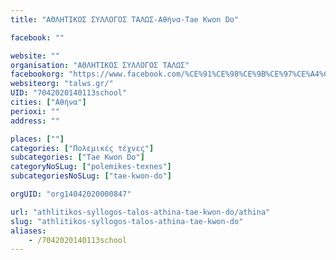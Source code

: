 ```yaml
---
title: "ΑΘΛΗΤΙΚΟΣ ΣΥΛΛΟΓΟΣ ΤΑΛΩΣ-Αθήνα-Tae Kwon Do"

facebook: ""

website: ""
organisation: "ΑΘΛΗΤΙΚΟΣ ΣΥΛΛΟΓΟΣ ΤΑΛΩΣ"
facebookorg: "https://www.facebook.com/%CE%91%CE%98%CE%9B%CE%97%CE%A4%CE%99%CE%9A%CE%9F%CE%A3-%CE%A3%CE%A5%CE%9B%CE%9B%CE%9F%CE%93%CE%9F%CE%A3-%CE%A4%CE%91%CE%9B%CE%A9%CE%A3-175904619167294/"
websiteorg: "talws.gr/"
UID: "7042020140113school"
cities: ["Αθήνα"]
perioxi: ""
address: ""

places: [""]
categories: ["Πολεμικές τέχνες"]
subcategories: ["Tae Kwon Do"]
categoryNoSLug: ["polemikes-texnes"]
subcategoriesNoSLug: ["tae-kwon-do"]

orgUID: "org14042020000847"

url: "athlitikos-syllogos-talos-athina-tae-kwon-do/athina"
slug: "athlitikos-syllogos-talos-athina-tae-kwon-do"
aliases:
    - /7042020140113school
---
```





